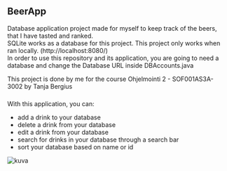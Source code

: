 ## BeerApp
Database application project made for myself to keep track of the beers, that I have tasted and ranked.\
SQLite works as a database for this project. This project only works when ran locally. (http://localhost:8080/) \
In order to use this repository and its application, you are going to need a database and change the Database URL inside DBAccounts.java

This project is done by me for the course Ohjelmointi 2 - SOF001AS3A-3002 by Tanja Bergius

###

With this application, you can:
- add a drink to your database
- delete a drink from your database
- edit a drink from your database
- search for drinks in your database through a search bar
- sort your database based on name or id 



![kuva](https://user-images.githubusercontent.com/112076418/208311680-7f311d93-5a8b-4c12-9ac6-7515e76ba1d2.png)




